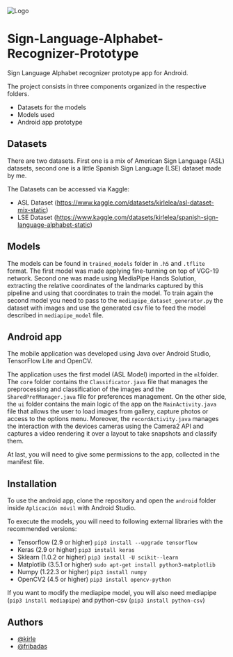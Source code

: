 
![Logo](https://upload.wikimedia.org/wikipedia/commons/8/82/Sign_Language_Interpretation_2.JPG)

# Sign-Language-Alphabet-Recognizer-Prototype
Sign Language Alphabet recognizer prototype app for Android.



The project consists in three components organized in the respective folders.

- Datasets for the models
- Models used 
- Android app prototype







## Datasets

There are two datasets. First one is a mix of American Sign Language (ASL) datasets, second one is a little Spanish Sign Language (LSE) dataset made by me.

The Datasets can be accessed via Kaggle:

- ASL Dataset (https://www.kaggle.com/datasets/kirlelea/asl-dataset-mix-static)
- LSE Dataset (https://www.kaggle.com/datasets/kirlelea/spanish-sign-language-alphabet-static)



## Models

The models can be found in `trained_models` folder in `.h5` and `.tflite` format.
The first model was made applying fine-tunning on top of VGG-19 network. Second one was made using MediaPipe Hands Solution,
extracting the relative coordinates of the landmarks captured by this pipeline and using that coordinates to train the model. 
To train again the second model you need to pass to the `mediapipe_dataset_generator.py` the dataset with images and use the generated csv file to feed the model described in `mediapipe_model` file.


## Android app

The mobile application was developed using Java over Android Studio, TensorFlow Lite and OpenCV.

The application uses the first model (ASL Model) imported in the `ml`folder. 
The `core` folder contains the `Classificator.java` file that manages the preprocessing and classification of the images and the `SharedPrefManager.java` file for preferences management.
On the other side, the `ui` folder contains the main logic of the app on the `MainActivity.java` file that allows the user to load images from gallery, capture photos or access to the options menu. Moreover, the `recordActivity.java` manages the interaction with the devices cameras using the Camera2 API and captures a video rendering it over a layout to take snapshots and classify them. 

At last, you will need to give some permissions to the app, collected in the manifest file.


## Installation

To use the android app, clone the repository and open the `android` folder inside `Aplicación móvil` with Android Studio.

To execute the models, you will need to following external libraries with the recommended versions:
 - Tensorflow (2.9 or higher) `pip3 install --upgrade tensorflow`
 - Keras (2.9 or higher) `pip3 install keras`
 - Sklearn (1.0.2 or higher) `pip3 install -U scikit--learn`
 - Matplotlib (3.5.1 or higher) `sudo apt-get install python3-matplotlib`
 - Numpy (1.22.3 or higher) `pip3 install numpy`
 - OpenCV2 (4.5 or higher) `pip3 install opencv-python`

If you want to modify the mediapipe model, you will also need mediapipe (`pip3 install mediapipe`) and python-csv (`pip3 install python-csv`)
    
## Authors
- [@kirle](https://github.com/kirle)
- [@fribadas](https://github.com/fribadas)

